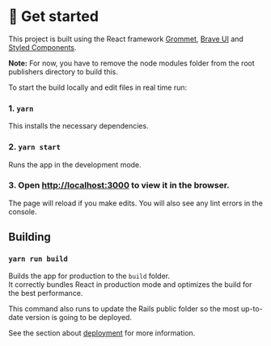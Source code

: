 # :wave: Get started

This project is built using the React framework [Grommet](https://v2.grommet.io), [Brave UI](https://github.com/brave/brave-ui) and [Styled Components](https://styled-components.com/docs/basics).

**Note:** For now, you have to remove the node modules folder from the root publishers directory to build this.

To start the build locally and edit files in real time run:

### 1. `yarn`

This installs the necessary dependencies.

### 2. `yarn start`

Runs the app in the development mode.

### 3. Open [http://localhost:3000](http://localhost:3000) to view it in the browser.

The page will reload if you make edits. You will also see any lint errors in the console.

## Building

### `yarn run build`

Builds the app for production to the `build` folder.<br>
It correctly bundles React in production mode and optimizes the build for the best performance.

This command also runs to update the Rails public folder so the most up-to-date version is going to be deployed.

See the section about [deployment](https://facebook.github.io/create-react-app/docs/deployment) for more information.
